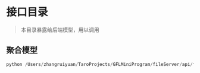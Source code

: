 # 接口目录

> 本目录暴露给后端模型，用以调用

## 聚合模型

```python
python /Users/zhangruiyuan/TaroProjects/GFLMiniProgram/fileServer/api/fedavg.py [clientModelPaths]  [tmpPath] 
```

